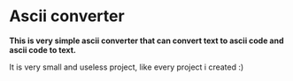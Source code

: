 # Ascii converter

**This is very simple ascii converter that can convert text to ascii code and ascii code to text.**

It is very small and useless project, like every project i created :)